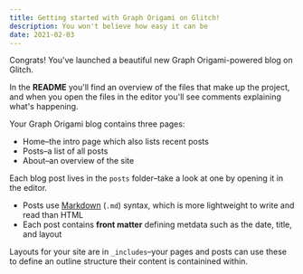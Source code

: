 ```yaml
---
title: Getting started with Graph Origami on Glitch!
description: You won't believe how easy it can be
date: 2021-02-03
---
```


Congrats! You've launched a beautiful new Graph Origami-powered blog on Glitch.

In the **README** you'll find an overview of the files that make up the project, and when you open the files in the editor you'll see comments explaining what's happening.

Your Graph Origami blog contains three pages:

- Home–the intro page which also lists recent posts
- Posts–a list of all posts
- About–an overview of the site

Each blog post lives in the `posts` folder–take a look at one by opening it in the editor.

- Posts use [Markdown](https://www.markdownguide.org/cheat-sheet/) (`.md`) syntax, which is more lightweight to write and read than HTML
- Each post contains **front matter** defining metdata such as the date, title, and layout

Layouts for your site are in `_includes`–your pages and posts can use these to define an outline structure their content is containined within.
